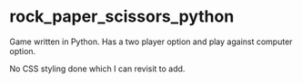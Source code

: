 # rock_paper_scissors_python

Game written in Python. Has a two player option and play against computer option.

No CSS styling done which I can revisit to add.
